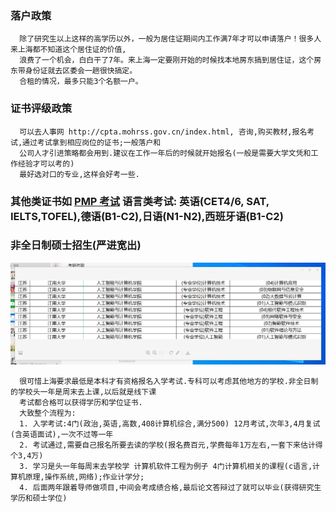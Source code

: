 
### 落户政策
```
  除了研究生以上这样的高学历以外，一般为居住证期间内工作满7年才可以申请落户！很多人来上海都不知道这个居住证的价值,
  浪费了一个机会，白白干了7年。来上海一定要刚开始的时候找本地房东搞到居住证，这个房东带身份证就去区委会一趟很快搞定。
  合租的情况，最多只能3个名额一户。
```
### 证书评级政策
```
  可以去人事网 http://cpta.mohrss.gov.cn/index.html, 咨询,购买教材,报名考试,通过考试拿到相应岗位的证书;一般落户和
  公司人才引进策略都会用到.建议在工作一年后的时候就开始报名(一般是需要大学文凭和工作经验才可以考的)
  最好选对口的专业,这样会好考一些.
```

### 其他类证书如 [PMP 考试](https://www.zhihu.com/question/23069324)  语言类考试: 英语(CET4/6, SAT, IELTS,TOFEL),德语(B1-C2),日语(N1-N2),西班牙语(B1-C2)

### 非全日制硕士招生(严进宽出)
![](image/reference.png)
```
  很可惜上海要求最低是本科才有资格报名入学考试.专科可以考虑其他地方的学校.非全日制的学校头一年是周末去上课,以后就是线下课
  考试都合格可以获得学历和学位证书.
  大致整个流程为: 
  1. 入学考试:4门(政治,英语,高数,408计算机综合,满分500) 12月考试,次年3,4月复试(含英语面试),一次不过等一年
  2. 考试通过,需要自己报名所要去读的学校(报名费百元,学费每年1万左右,一套下来估计得个3,4万)
  3. 学习是头一年每周末去学校学 计算机软件工程为例子 4门计算机相关的课程(c语言,计算机原理,操作系统,网络);作业计学分;
  4. 后面两年跟着导师做项目,中间会考成绩合格,最后论文答辩过了就可以毕业(获得研究生学历和硕士学位)
```
